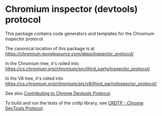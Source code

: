 # Chromium inspector (devtools) protocol

This package contains code generators and templates for the Chromium
inspector protocol.

The canonical location of this package is at
https://chromium.googlesource.com/deps/inspector_protocol/

In the Chromium tree, it's rolled into
https://cs.chromium.org/chromium/src/third_party/inspector_protocol/

In the V8 tree, it's rolled into
https://cs.chromium.org/chromium/src/v8/third_party/inspector_protocol/

See also [Contributing to Chrome Devtools Protocol](https://docs.google.com/document/d/1c-COD2kaK__5iMM5SEx-PzNA7HFmgttcYfOHHX0HaOM/edit).

To build and run the tests of the crdtp library, see
[CRDTP - Chrome DevTools Protocol](crdtp/README.md).
